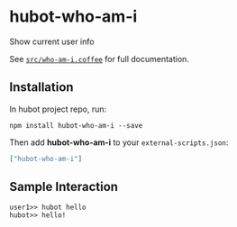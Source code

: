 # hubot-who-am-i

Show current user info

See [`src/who-am-i.coffee`](src/who-am-i.coffee) for full documentation.

## Installation

In hubot project repo, run:

`npm install hubot-who-am-i --save`

Then add **hubot-who-am-i** to your `external-scripts.json`:

```json
["hubot-who-am-i"]
```

## Sample Interaction

```
user1>> hubot hello
hubot>> hello!
```
